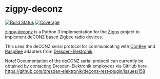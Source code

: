 # zigpy-deconz

[![Build Status](https://travis-ci.org/zigpy/zigpy-deconz.svg?branch=master)](https://travis-ci.org/zigpy/zigpy-deconz)
[![Coverage](https://coveralls.io/repos/github/zigpy/zigpy-deconz/badge.svg?branch=master)](https://coveralls.io/github/zigpy/zigpy-deconz?branch=master)

[zigpy-deconz](https://github.com/zigpy/zigpy-deconz) is a Python 3 implementation for the [Zigpy](https://github.com/zigpy/) project to implement [deCONZ](https://www.dresden-elektronik.de/funktechnik/products/software/pc/deconz/) based [Zigbee](https://www.zigbee.org) radio devices.


This uses the deCONZ serial protocol for communicating with [ConBee](https://www.dresden-elektronik.de/conbee/) and [RaspBee](https://www.dresden-elektronik.de/raspbee/) adapters from [Dresden-Elektronik](https://github.com/dresden-elektronik/).

Note! Documentation of the deCONZ serial protocol can currently be obtained by contacting Dresden-Elektronik employees via GitHub here https://github.com/dresden-elektronik/deconz-rest-plugin/issues/158
